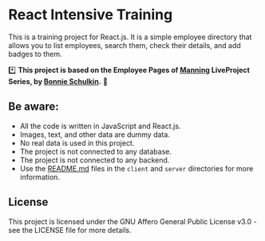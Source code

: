 # React Intensive Training

This is a training project for React.js. It is a simple employee directory that allows you to list employees, search
them, check their details, and add badges to them.

*️⃣ **This project is based on the Employee Pages of [Manning](https://www.manning.com/) LiveProject Series, by [Bonnie Schulkin](https://bonnie.dev/).** :pray:

## Be aware:

- All the code is written in JavaScript and React.js.
- Images, text, and other data are dummy data.
- No real data is used in this project.
- The project is not connected to any database.
- The project is not connected to any backend.
- Use the [README.md](http://README.md) files in the `client` and `server` directories for more information.

## License

This project is licensed under the GNU Affero General Public License v3.0 - see the LICENSE file for more details.
